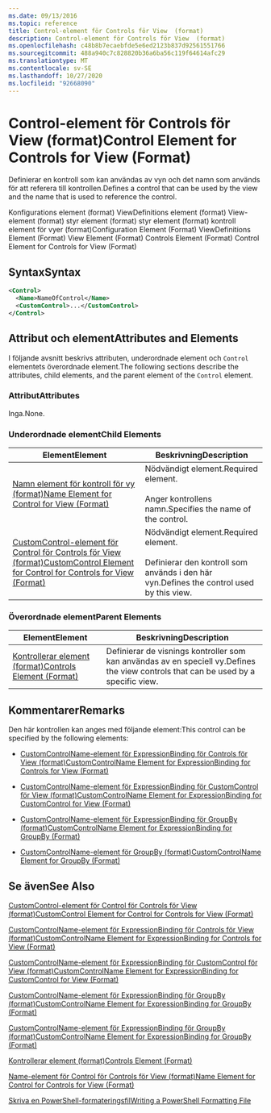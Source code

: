 ```yaml
---
ms.date: 09/13/2016
ms.topic: reference
title: Control-element för Controls för View  (format)
description: Control-element för Controls för View  (format)
ms.openlocfilehash: c48b8b7ecaebfde5e6ed2123b837d92561551766
ms.sourcegitcommit: 488a940c7c828820b36a6ba56c119f64614afc29
ms.translationtype: MT
ms.contentlocale: sv-SE
ms.lasthandoff: 10/27/2020
ms.locfileid: "92668090"
---
```

# <a name="control-element-for-controls-for-view--format"></a><span data-ttu-id="41132-103">Control-element för Controls för View  (format)</span><span class="sxs-lookup"><span data-stu-id="41132-103">Control Element for Controls for View  (Format)</span></span>

<span data-ttu-id="41132-104">Definierar en kontroll som kan användas av vyn och det namn som används för att referera till kontrollen.</span><span class="sxs-lookup"><span data-stu-id="41132-104">Defines a control that can be used by the view and the name that is used to reference the control.</span></span>

<span data-ttu-id="41132-105">Konfigurations element (format) ViewDefinitions element (format) View-element (format) styr element (format) styr element (format) kontroll element för vyer (format)</span><span class="sxs-lookup"><span data-stu-id="41132-105">Configuration Element (Format) ViewDefinitions Element (Format) View Element (Format) Controls Element (Format) Control Element for Controls for View (Format)</span></span>

## <a name="syntax"></a><span data-ttu-id="41132-106">Syntax</span><span class="sxs-lookup"><span data-stu-id="41132-106">Syntax</span></span>

```xml
<Control>
  <Name>NameOfControl</Name>
  <CustomControl>...</CustomControl>
</Control>
```

## <a name="attributes-and-elements"></a><span data-ttu-id="41132-107">Attribut och element</span><span class="sxs-lookup"><span data-stu-id="41132-107">Attributes and Elements</span></span>

<span data-ttu-id="41132-108">I följande avsnitt beskrivs attributen, underordnade element och `Control` elementets överordnade element.</span><span class="sxs-lookup"><span data-stu-id="41132-108">The following sections describe the attributes, child elements, and the parent element of the `Control` element.</span></span>

### <a name="attributes"></a><span data-ttu-id="41132-109">Attribut</span><span class="sxs-lookup"><span data-stu-id="41132-109">Attributes</span></span>

<span data-ttu-id="41132-110">Inga.</span><span class="sxs-lookup"><span data-stu-id="41132-110">None.</span></span>

### <a name="child-elements"></a><span data-ttu-id="41132-111">Underordnade element</span><span class="sxs-lookup"><span data-stu-id="41132-111">Child Elements</span></span>

|<span data-ttu-id="41132-112">Element</span><span class="sxs-lookup"><span data-stu-id="41132-112">Element</span></span>|<span data-ttu-id="41132-113">Beskrivning</span><span class="sxs-lookup"><span data-stu-id="41132-113">Description</span></span>|
|-------------|-----------------|
|[<span data-ttu-id="41132-114">Namn element för kontroll för vy (format)</span><span class="sxs-lookup"><span data-stu-id="41132-114">Name Element for Control for View (Format)</span></span>](./name-element-for-control-for-controls-for-view-format.md)|<span data-ttu-id="41132-115">Nödvändigt element.</span><span class="sxs-lookup"><span data-stu-id="41132-115">Required element.</span></span><br /><br /> <span data-ttu-id="41132-116">Anger kontrollens namn.</span><span class="sxs-lookup"><span data-stu-id="41132-116">Specifies the name of the control.</span></span>|
|[<span data-ttu-id="41132-117">CustomControl-element för Control för Controls för View (format)</span><span class="sxs-lookup"><span data-stu-id="41132-117">CustomControl Element for Control for Controls for View (Format)</span></span>](./customcontrol-element-for-control-for-controls-for-view-format.md)|<span data-ttu-id="41132-118">Nödvändigt element.</span><span class="sxs-lookup"><span data-stu-id="41132-118">Required element.</span></span><br /><br /> <span data-ttu-id="41132-119">Definierar den kontroll som används i den här vyn.</span><span class="sxs-lookup"><span data-stu-id="41132-119">Defines the control used by this view.</span></span>|

### <a name="parent-elements"></a><span data-ttu-id="41132-120">Överordnade element</span><span class="sxs-lookup"><span data-stu-id="41132-120">Parent Elements</span></span>

|<span data-ttu-id="41132-121">Element</span><span class="sxs-lookup"><span data-stu-id="41132-121">Element</span></span>|<span data-ttu-id="41132-122">Beskrivning</span><span class="sxs-lookup"><span data-stu-id="41132-122">Description</span></span>|
|-------------|-----------------|
|[<span data-ttu-id="41132-123">Kontrollerar element (format)</span><span class="sxs-lookup"><span data-stu-id="41132-123">Controls Element (Format)</span></span>](./controls-element-for-view-format.md)|<span data-ttu-id="41132-124">Definierar de visnings kontroller som kan användas av en speciell vy.</span><span class="sxs-lookup"><span data-stu-id="41132-124">Defines the view controls that can be used by a specific view.</span></span>|

## <a name="remarks"></a><span data-ttu-id="41132-125">Kommentarer</span><span class="sxs-lookup"><span data-stu-id="41132-125">Remarks</span></span>

<span data-ttu-id="41132-126">Den här kontrollen kan anges med följande element:</span><span class="sxs-lookup"><span data-stu-id="41132-126">This control can be specified by the following elements:</span></span>

- [<span data-ttu-id="41132-127">CustomControlName-element för ExpressionBinding för Controls för View (format)</span><span class="sxs-lookup"><span data-stu-id="41132-127">CustomControlName Element for ExpressionBinding for Controls for View (Format)</span></span>](./customcontrolname-element-for-expressionbinding-for-controls-for-view-format.md)

- [<span data-ttu-id="41132-128">CustomControlName-element för ExpressionBinding för CustomControl för View (format)</span><span class="sxs-lookup"><span data-stu-id="41132-128">CustomControlName Element for ExpressionBinding for CustomControl for View (Format)</span></span>](./customcontrolname-element-for-expressionbinding-for-customcontrol-for-view-format.md)

- [<span data-ttu-id="41132-129">CustomControlName-element för ExpressionBinding för GroupBy (format)</span><span class="sxs-lookup"><span data-stu-id="41132-129">CustomControlName Element for ExpressionBinding for GroupBy (Format)</span></span>](./customcontrolname-element-for-expressionbinding-for-groupby-format.md)

- [<span data-ttu-id="41132-130">CustomControlName-element för GroupBy (format)</span><span class="sxs-lookup"><span data-stu-id="41132-130">CustomControlName Element for GroupBy (Format)</span></span>](./customcontrolname-element-for-groupby-format.md)

## <a name="see-also"></a><span data-ttu-id="41132-131">Se även</span><span class="sxs-lookup"><span data-stu-id="41132-131">See Also</span></span>

[<span data-ttu-id="41132-132">CustomControl-element för Control för Controls för View (format)</span><span class="sxs-lookup"><span data-stu-id="41132-132">CustomControl Element for Control for Controls for View (Format)</span></span>](./customcontrol-element-for-control-for-controls-for-view-format.md)

[<span data-ttu-id="41132-133">CustomControlName-element för ExpressionBinding för Controls för View (format)</span><span class="sxs-lookup"><span data-stu-id="41132-133">CustomControlName Element for ExpressionBinding for Controls for View (Format)</span></span>](./customcontrolname-element-for-expressionbinding-for-controls-for-view-format.md)

[<span data-ttu-id="41132-134">CustomControlName-element för ExpressionBinding för CustomControl för View (format)</span><span class="sxs-lookup"><span data-stu-id="41132-134">CustomControlName Element for ExpressionBinding for CustomControl for View (Format)</span></span>](./customcontrolname-element-for-expressionbinding-for-customcontrol-for-view-format.md)

[<span data-ttu-id="41132-135">CustomControlName-element för ExpressionBinding för GroupBy (format)</span><span class="sxs-lookup"><span data-stu-id="41132-135">CustomControlName Element for ExpressionBinding for GroupBy (Format)</span></span>](./customcontrolname-element-for-expressionbinding-for-groupby-format.md)

[<span data-ttu-id="41132-136">CustomControlName-element för ExpressionBinding för GroupBy (format)</span><span class="sxs-lookup"><span data-stu-id="41132-136">CustomControlName Element for ExpressionBinding for GroupBy (Format)</span></span>](./customcontrolname-element-for-expressionbinding-for-groupby-format.md)

[<span data-ttu-id="41132-137">Kontrollerar element (format)</span><span class="sxs-lookup"><span data-stu-id="41132-137">Controls Element (Format)</span></span>](./controls-element-for-view-format.md)

[<span data-ttu-id="41132-138">Name-element för Control för Controls för View (format)</span><span class="sxs-lookup"><span data-stu-id="41132-138">Name Element for Control for Controls for View (Format)</span></span>](./name-element-for-control-for-controls-for-view-format.md)

[<span data-ttu-id="41132-139">Skriva en PowerShell-formateringsfil</span><span class="sxs-lookup"><span data-stu-id="41132-139">Writing a PowerShell Formatting File</span></span>](./writing-a-powershell-formatting-file.md)
